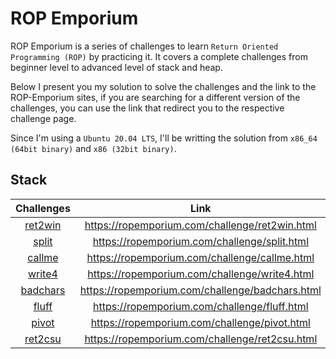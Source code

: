 # ROP Emporium

ROP Emporium is a series of challenges to learn `Return Oriented Programming (ROP)` by practicing it. It covers a complete challenges from beginner level to advanced level of stack and heap.

Below I present you my solution to solve the challenges and the link to the ROP-Emporium sites, if you are searching for a different version of the challenges, you can use the link that redirect you to the respective challenge page. 

Since I'm using a `Ubuntu 20.04 LTS`, I'll be writting the solution from `x86_64 (64bit binary)` and `x86 (32bit binary)`.


## Stack
| Challenges | Link | Status |
| :---: | :---: | :---: |
| [ret2win](./ret2win/) | https://ropemporium.com/challenge/ret2win.html | :white_check_mark: |
| [split]() | https://ropemporium.com/challenge/split.html | :x: |
| [callme]() | https://ropemporium.com/challenge/callme.html | :x: |
| [write4]() | https://ropemporium.com/challenge/write4.html | :x: |
| [badchars]() | https://ropemporium.com/challenge/badchars.html | :x: |
| [fluff]() | https://ropemporium.com/challenge/fluff.html | :x: |
| [pivot]() | https://ropemporium.com/challenge/pivot.html | :x: |
| [ret2csu]() | https://ropemporium.com/challenge/ret2csu.html | :x: |